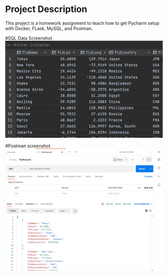 <h1>Project Description</h1>

This project is a homework assignment to teach how to get Pycharm setup with Docker, FLask, MySQL, and Postman.

#SQL Data Screenshot
![pycharm data query](screenshots/query.png)

#Postman screenshot
![postman screenshot](screenshots/postman.png)
